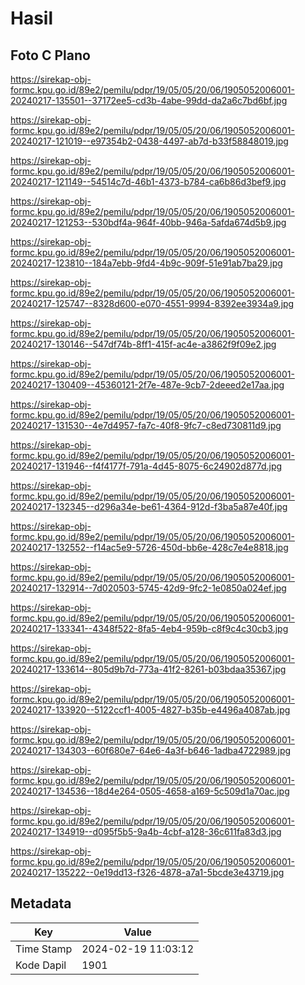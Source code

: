 # Hasil

## Foto C Plano

https://sirekap-obj-formc.kpu.go.id/89e2/pemilu/pdpr/19/05/05/20/06/1905052006001-20240217-135501--37172ee5-cd3b-4abe-99dd-da2a6c7bd6bf.jpg

https://sirekap-obj-formc.kpu.go.id/89e2/pemilu/pdpr/19/05/05/20/06/1905052006001-20240217-121019--e97354b2-0438-4497-ab7d-b33f58848019.jpg

https://sirekap-obj-formc.kpu.go.id/89e2/pemilu/pdpr/19/05/05/20/06/1905052006001-20240217-121149--54514c7d-46b1-4373-b784-ca6b86d3bef9.jpg

https://sirekap-obj-formc.kpu.go.id/89e2/pemilu/pdpr/19/05/05/20/06/1905052006001-20240217-121253--530bdf4a-964f-40bb-946a-5afda674d5b9.jpg

https://sirekap-obj-formc.kpu.go.id/89e2/pemilu/pdpr/19/05/05/20/06/1905052006001-20240217-123810--184a7ebb-9fd4-4b9c-909f-51e91ab7ba29.jpg

https://sirekap-obj-formc.kpu.go.id/89e2/pemilu/pdpr/19/05/05/20/06/1905052006001-20240217-125747--8328d600-e070-4551-9994-8392ee3934a9.jpg

https://sirekap-obj-formc.kpu.go.id/89e2/pemilu/pdpr/19/05/05/20/06/1905052006001-20240217-130146--547df74b-8ff1-415f-ac4e-a3862f9f09e2.jpg

https://sirekap-obj-formc.kpu.go.id/89e2/pemilu/pdpr/19/05/05/20/06/1905052006001-20240217-130409--45360121-2f7e-487e-9cb7-2deeed2e17aa.jpg

https://sirekap-obj-formc.kpu.go.id/89e2/pemilu/pdpr/19/05/05/20/06/1905052006001-20240217-131530--4e7d4957-fa7c-40f8-9fc7-c8ed730811d9.jpg

https://sirekap-obj-formc.kpu.go.id/89e2/pemilu/pdpr/19/05/05/20/06/1905052006001-20240217-131946--f4f4177f-791a-4d45-8075-6c24902d877d.jpg

https://sirekap-obj-formc.kpu.go.id/89e2/pemilu/pdpr/19/05/05/20/06/1905052006001-20240217-132345--d296a34e-be61-4364-912d-f3ba5a87e40f.jpg

https://sirekap-obj-formc.kpu.go.id/89e2/pemilu/pdpr/19/05/05/20/06/1905052006001-20240217-132552--f14ac5e9-5726-450d-bb6e-428c7e4e8818.jpg

https://sirekap-obj-formc.kpu.go.id/89e2/pemilu/pdpr/19/05/05/20/06/1905052006001-20240217-132914--7d020503-5745-42d9-9fc2-1e0850a024ef.jpg

https://sirekap-obj-formc.kpu.go.id/89e2/pemilu/pdpr/19/05/05/20/06/1905052006001-20240217-133341--4348f522-8fa5-4eb4-959b-c8f9c4c30cb3.jpg

https://sirekap-obj-formc.kpu.go.id/89e2/pemilu/pdpr/19/05/05/20/06/1905052006001-20240217-133614--805d9b7d-773a-41f2-8261-b03bdaa35367.jpg

https://sirekap-obj-formc.kpu.go.id/89e2/pemilu/pdpr/19/05/05/20/06/1905052006001-20240217-133920--5122ccf1-4005-4827-b35b-e4496a4087ab.jpg

https://sirekap-obj-formc.kpu.go.id/89e2/pemilu/pdpr/19/05/05/20/06/1905052006001-20240217-134303--60f680e7-64e6-4a3f-b646-1adba4722989.jpg

https://sirekap-obj-formc.kpu.go.id/89e2/pemilu/pdpr/19/05/05/20/06/1905052006001-20240217-134536--18d4e264-0505-4658-a169-5c509d1a70ac.jpg

https://sirekap-obj-formc.kpu.go.id/89e2/pemilu/pdpr/19/05/05/20/06/1905052006001-20240217-134919--d095f5b5-9a4b-4cbf-a128-36c611fa83d3.jpg

https://sirekap-obj-formc.kpu.go.id/89e2/pemilu/pdpr/19/05/05/20/06/1905052006001-20240217-135222--0e19dd13-f326-4878-a7a1-5bcde3e43719.jpg


## Metadata

| Key        | Value               |
| ---------- | ------------------- |
| Time Stamp | 2024-02-19 11:03:12 |
| Kode Dapil | 1901                |



